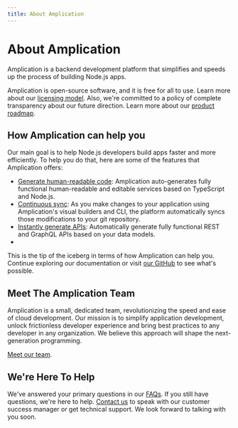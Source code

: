 ```yaml
---
title: About Amplication
---
```


# About Amplication

Amplication is a backend development platform that simplifies and speeds up the process of building Node.js apps.

Amplication is open-source software, and it is free for all to use. Learn more about our [licensing model](/about/licensing). Also, we're committed to a policy of complete transparency about our future direction. Learn more about our [product roadmap](/about/product-roadmap).

## How Amplication can help you

Our main goal is to help Node.js developers build apps faster and more efficiently. To help you do that, here are some of the features that Amplication offers:

- [Generate human-readable code](/getting-started/): Amplication auto-generates fully functional human-readable and editable services based on TypeScript and Node.js.
- [Continuous sync](/sync-with-github/): As you make changes to your application using Amplication's visual builders and CLI, the platform automatically syncs those modifications to your git repository.
- [Instantly generate APIs](/apis/): Automatically generate fully functional REST and GraphQL APIs based on your data models.
- 
This is the tip of the iceberg in terms of how Amplication can help you. Continue exploring our documentation or visit [our GitHub](https://github.com/amplication/) to see what's possible.

## Meet The Amplication Team

Amplication is a small, dedicated team, revolutionizing the speed and ease of cloud development. Our mission is to simplify application development, unlock frictionless developer experience and bring best practices to any developer in any organization. We believe this approach will shape the next-generation programming.

[Meet our team](https://amplication.com/team).

## We're Here To Help

We've answered your primary questions in our [FAQs](/faqs/). If you still have questions, we're here to help. [Contact us](https://amplication.com/contact-us) to speak with our customer success manager or get technical support. We look forward to talking with you soon.